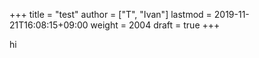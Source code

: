 +++
title = "test"
author = ["T", "Ivan"]
lastmod = 2019-11-21T16:08:15+09:00
weight = 2004
draft = true
+++

hi
